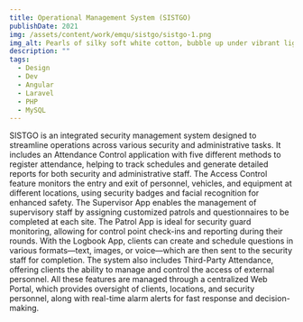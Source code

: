 ```yaml
---
title: Operational Management System (SISTGO)
publishDate: 2021
img: /assets/content/work/emqu/sistgo/sistgo-1.png
img_alt: Pearls of silky soft white cotton, bubble up under vibrant lighting
description: ""
tags:
  - Design
  - Dev
  - Angular
  - Laravel
  - PHP
  - MySQL
---
```


SISTGO is an integrated security management system designed to streamline operations across various security and administrative tasks. It includes an Attendance Control application with five different methods to register attendance, helping to track schedules and generate detailed reports for both security and administrative staff. The Access Control feature monitors the entry and exit of personnel, vehicles, and equipment at different locations, using security badges and facial recognition for enhanced safety. The Supervisor App enables the management of supervisory staff by assigning customized patrols and questionnaires to be completed at each site. The Patrol App is ideal for security guard monitoring, allowing for control point check-ins and reporting during their rounds. With the Logbook App, clients can create and schedule questions in various formats—text, images, or voice—which are then sent to the security staff for completion. The system also includes Third-Party Attendance, offering clients the ability to manage and control the access of external personnel. All these features are managed through a centralized Web Portal, which provides oversight of clients, locations, and security personnel, along with real-time alarm alerts for fast response and decision-making.
